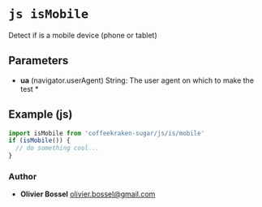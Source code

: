 


<!-- @namespace    sugar.js.is -->

# ```js isMobile ```


Detect if is a mobile device (phone or tablet)

## Parameters

- **ua** (navigator.userAgent) String: The user agent on which to make the test *



## Example (js)

```js
import isMobile from 'coffeekraken-sugar/js/is/mobile'
if (isMobile()) {
  // do something cool...
}
```


### Author
- **Olivier Bossel** <a href="mailto:olivier.bossel@gmail.com">olivier.bossel@gmail.com</a> 




